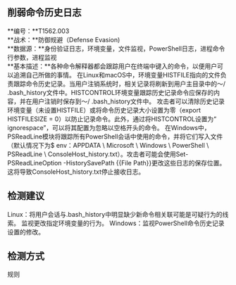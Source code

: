 ## 削弱命令历史日志  
**编号：**T1562.003  
**战术：**防御规避（Defense Evasion)  
**数据源：**身份验证日志，环境变量，文件监视，PowerShell日志，进程命令行参数，进程监视  
**基本描述：**各种命令解释器都会跟踪用户在终端中键入的命令，以便用户可以追溯自己所做的事情。
在Linux和macOS中，环境变量HISTFILE指向的文件负责跟踪命令历史记录。当用户注销系统时，相关记录将刷新到用户主目录中的〜/ .bash_history文件中。HISTCONTROL环境变量跟踪历史记录命令应保存的内容，并在用户注销时保存到〜/ .bash_history文件中。
攻击者可以清除历史记录环境变量（未设置HISTFILE）或将命令历史记录大小设置为零（export HISTFILESIZE = 0）以防止记录命令。此外，通过将HISTCONTROL设置为“ ignorespace”，可以将其配置为忽略以空格开头的命令。
在Windows中，PSReadLine模块将跟踪所有PowerShell会话中使用的命令，并将它们写入文件（默认情况下为$ env：APPDATA \ Microsoft \ Windows \ PowerShell \ PSReadLine \ ConsoleHost_history.txt）。攻击者可能会使用Set-PSReadLineOption -HistorySavePath {{File Path}}更改这些日志的保存位置。这将导致ConsoleHost_history.txt停止接收日志。  
## 检测建议  
Linux：将用户会话与.bash_history中明显缺少新命令相关联可能是可疑行为的线索。
监视更改指定环境变量的行为。
Windows：监视PowerShell命令历史记录设置的修改。  
## 检测方式  
规则
